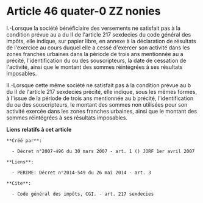 # Article 46 quater-0 ZZ nonies

I.-Lorsque la société bénéficiaire des versements ne satisfait pas à la condition prévue au a du II de l'article 217
sexdecies du code général des impôts, elle indique, sur papier libre, en annexe à la déclaration de résultats de l'exercice
au cours duquel elle a cessé d'exercer son activité dans les zones franches urbaines dans la période de trois ans mentionnée
au a précité, l'identification du ou des souscripteurs, la date de cessation de l'activité, ainsi que le montant des sommes
réintégrées à ses résultats imposables. 

II.-Lorsque cette même société ne satisfait pas à la condition prévue au b du II de l'article 217 sexdecies précité, elle
indique, sous les mêmes formes, à l'issue de la période de trois ans mentionnée au b précité, l'identification du ou des
souscripteurs, le montant des sommes non utilisées pour son activité exercée dans les zones franches urbaines, ainsi que le
montant des sommes réintégrées à ses résultats imposables.

**Liens relatifs à cet article**

	**Créé par**:

	  - Décret n°2007-496 du 30 mars 2007 - art. 1 () JORF 1er avril 2007

	**Liens**:

	  - PERIME: Décret n°2014-549 du 26 mai 2014 - art. 3

	**Cite**:

	  - Code général des impôts, CGI. - art. 217 sexdecies
